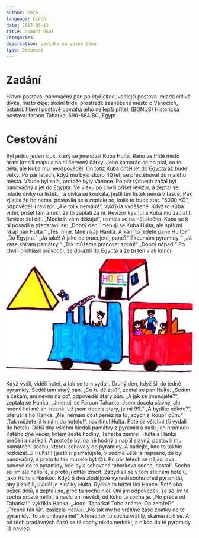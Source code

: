 ```yaml
---
author: Bára
language: Czech
date: 2017-03-12
title: domácí úkol
categories:
description: povídka na volné téma 
type: Document
---
```


# Zadání

Hlavní postava: panovačný pán po čtyřicítce, vedlejší postava: mladá citlivá dívka, místo děje: školní třída, prostředí: zasněžené město o Vánocích, ostatní: hlavní postavě pomáhá jeho nejlepší přítel, (BONUS) Historická postava: faraon Taharka, 690-664 BC, Egypt

# Cestování

Byl jedou jeden kluk, který se jmenoval Kuba Hulta. Ráno ve třídě místo hraní kreslil mapu a na ní červený čárky. Jeho kamarád se ho ptal, co to dělá, ale Kuba mu neodpověděl. On totiž Kuba chtěl jet do Egypta až bude velký. Po pár letech, když mu bylo skoro 40 let, se přestěhoval do malého města. Všude byl sníh, protože byly Vánoce. Po pár týdnech začal být panovačný a jel do Egypta. Ve vlaku po chvíli přišel revizor, a zeptal se mladé dívky na lístek. Ta dívka se koukala, jestli ten lístek nemá v tašce. Pak zjistila že ho nemá, postavila se a zeptala se, kolik to bude stát. “5000 KČ“, odpověděl jí revizor. „Ale tolik nemám!“, vykřikla vyděšeně. Když to Kuba viděl, přišel tam a řekl, že to zaplatí za ní. Revizor kývnul a Kuba mu zaplatil. Revizor šel dál. „Mockrát vám děkuju!“, usmála se na něj slečna. Kuba se k ní posadil a představil se: „Dobrý den, jmenuji se Kuba Hulta, ale spíš mi říkají pan Hulta.“ „Těší mne. Mně říkají Hanka. A kam to jedete pane Hulto?“ „Do Egypta.“ „Já také! A jako co pracujete, pane?“ Zkoumám pyramidy.“ „Já zase sbírám památky!“ „Tak můžeme pracovat spolu!“ „Dobrý nápad!“ Po chvíli prohlásil průvodčí, že dorazili do Egypta a že tu ten vlak končí.

![ilustracni foto](/downloads/171903_Bara.jpg)

Když vyšli, viděli hotel, a tak se tam vydali. Druhý den, když šli do jedné pyramidy. Seděl tam starý pán. „Co tu děláte?“, zeptal se pan Hulta. „Sedím a čekám, ani nevím na co“, odpověděl starý pán. „A jak se jmenujete?“, zeptala se Hanka. „Jmenuji se Faraon Taharka. Jsem docela slavný, ale hodně lidí mě ani nezná. Už jsem docela starý, je mi 99.“ „A bydlíte někde?“, přerušila ho Hanka. „Ne, nemám dost peněz na to, abych si koupil dům.“ „Tak můžete jít k nám do hotelu!“, navrhnul Hulta. Poté se všichni tři vydali do hotelu. Další dny všichni hledali památky z pyramid a našli jich hromadu. Pátého dne večer, kolem šesté hodiny, Taharka zemřel. Hulta a Hanka brečeli a naříkali. A protože byl na ně hodný a napůl slavný, postavili mu památeční sochu, kterou schovaly do pyramidy. A hádejte, kdo to takhle rozkázal…? Hulta!!! (jestli si pamatujete, v sedmé větě je napsáno, že byl panovačný, a proto to tak muselo být 😊). Po pár letech se nějací dva pánové do té pyramidy, kde byla schovaná taharkova socha, dostali. Socha se jim ale nelíbila, a proto ji chtěli zničit. Zabydleli se v tom stejném hotelu, jako Hulta s Hankou. Když ti dva zlodějové vynesli sochu před pyramidu, aby ji zničili, uviděl je z dálky Hulta. Rychle to běžel říci Hance. Poté oba běželi dolů, a zeptali se, proč tu sochu ničí. Oni jim odpověděli, že se jim ta socha prostě nelíbí, a navíc ani nevědí, od koho ta socha je. „No přece od Taharka!“, vykřikla Hanka. „Jooo! Taharka! Toho známe! On zemřel?“ „Přesně tak ☹“, zaslzela Hanka. „No tak my ho vrátíme zase zpátky do té pyramidy. To se omlouváme!“ A hned jak tu sochu vrátily, skamarádili se. A od těch pradávných časů se té sochy nikdo nedotkl, a nikdo do té pyramidy již nevlezl.